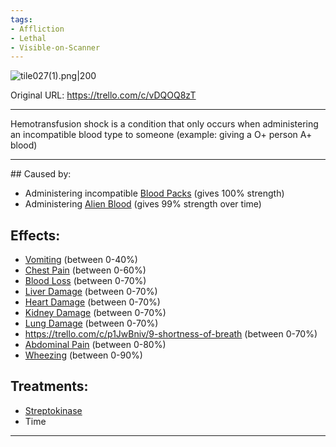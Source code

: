 ```yaml
---
tags:
- Affliction
- Lethal
- Visible-on-Scanner
---
```


![tile027(1).png\|200](/Blood/Hemotransfusion%20Shock%20-%20Attachments/6718845db30472d958dd7ad5.png)

Original URL: https://trello.com/c/vDQOQ8zT

---

Hemotransfusion shock is a condition that only occurs when administering an incompatible blood type to someone (example: giving a O+ person A+ blood)

---

\## Caused by:

- Administering incompatible [Blood Packs](../Items/Blood%20Packs.md) (gives 100% strength)
- Administering [Alien Blood](../Items/Alien%20Blood.md) (gives 99% strength over time)

## Effects:

- [Vomiting](../Symptoms/Vomiting.md) (between 0-40%)
- [Chest Pain](../Symptoms/Chest%20Pain.md) (between 0-60%)
- [Blood Loss](Blood%20Loss.md) (between 0-70%)
- [Liver Damage](../Torso/Liver%20Damage.md) (between 0-70%)
- [Heart Damage](../Heart/Heart%20Damage.md) (between 0-70%)
- [Kidney Damage](../Torso/Kidney%20Damage.md) (between 0-70%)
- [Lung Damage](../Lungs/Lung%20Damage.md) (between 0-70%)
- https://trello.com/c/p1JwBniv/9-shortness-of-breath (between 0-70%)
- [Abdominal Pain](../Symptoms/Abdominal%20Pain.md) (between 0-80%)
- [Wheezing](../Symptoms/Wheezing.md) (between 0-90%)

## Treatments:

- [Streptokinase](../Items/Streptokinase.md)
- Time

---

